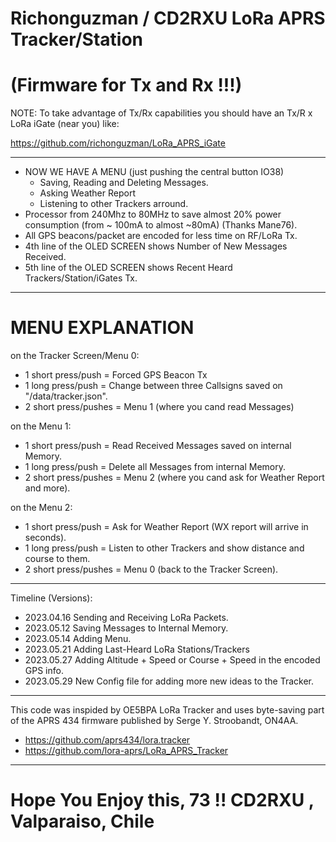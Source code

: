 # Richonguzman / CD2RXU LoRa APRS Tracker/Station
# (Firmware for Tx and Rx !!!)

NOTE: To take advantage of Tx/Rx capabilities you should have an Tx/R   x LoRa iGate (near you) like:

https://github.com/richonguzman/LoRa_APRS_iGate

____________________________________________________
- NOW WE HAVE A MENU (just pushing the central button IO38)
    - Saving, Reading and Deleting Messages.
    - Asking Weather Report
    - Listening to other Trackers arround.
- Processor from 240Mhz to 80MHz to save almost 20% power consumption (from ~ 100mA to almost ~80mA) (Thanks Mane76).
- All GPS beacons/packet are encoded for less time on RF/LoRa Tx.
- 4th line of the OLED SCREEN shows Number of New Messages Received.
- 5th line of the OLED SCREEN shows Recent Heard Trackers/Station/iGates Tx.
____________________________________________________

# MENU EXPLANATION

on the Tracker Screen/Menu 0:
- 1 short press/push   = Forced GPS Beacon Tx
- 1 long press/push    = Change between three Callsigns saved on "/data/tracker.json".
- 2 short press/pushes = Menu 1 (where you cand read Messages)

on the Menu 1:
- 1 short press/push   = Read Received Messages saved on internal Memory.
- 1 long press/push    = Delete all Messages from internal Memory.
- 2 short press/pushes = Menu 2 (where you cand ask for Weather Report and more).

on the Menu 2:
- 1 short press/push   = Ask for Weather Report (WX report will arrive in seconds).
- 1 long press/push    = Listen to other Trackers and show distance and course to them.
- 2 short press/pushes = Menu 0 (back to the Tracker Screen).

____________________________________________________
Timeline (Versions):
- 2023.04.16 Sending and Receiving LoRa Packets.
- 2023.05.12 Saving Messages to Internal Memory.
- 2023.05.14 Adding Menu.
- 2023.05.21 Adding Last-Heard LoRa Stations/Trackers
- 2023.05.27 Adding Altitude + Speed or Course + Speed in the encoded GPS info.
- 2023.05.29 New Config file for adding more new ideas to the Tracker.
____________________________________________________
This code was inspided by OE5BPA LoRa Tracker and uses byte-saving part of the APRS 434 firmware published by Serge Y. Stroobandt, ON4AA.
- https://github.com/aprs434/lora.tracker
- https://github.com/lora-aprs/LoRa_APRS_Tracker
____________________________________________________

# Hope You Enjoy this, 73 !!  CD2RXU , Valparaiso, Chile